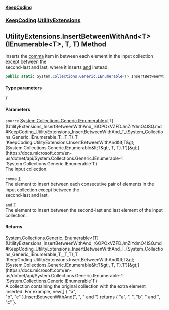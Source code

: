 #### [KeepCoding](index.md 'index')
### [KeepCoding](KeepCoding.md 'KeepCoding').[UtilityExtensions](UtilityExtensions.md 'KeepCoding.UtilityExtensions')
## UtilityExtensions.InsertBetweenWithAnd&lt;T&gt;(IEnumerable&lt;T&gt;, T, T) Method
Inserts the [comma](UtilityExtensions_InsertBetweenWithAnd_r6OPOxVZFDJmZiYdmO4ISQ.md#KeepCoding_UtilityExtensions_InsertBetweenWithAnd_T_(System_Collections_Generic_IEnumerable_T__T_T)_comma 'KeepCoding.UtilityExtensions.InsertBetweenWithAnd&lt;T&gt;(System.Collections.Generic.IEnumerable&lt;T&gt;, T, T).comma') item in between each element in the input collection except between the  
second-last and last, where it inserts [and](UtilityExtensions_InsertBetweenWithAnd_r6OPOxVZFDJmZiYdmO4ISQ.md#KeepCoding_UtilityExtensions_InsertBetweenWithAnd_T_(System_Collections_Generic_IEnumerable_T__T_T)_and 'KeepCoding.UtilityExtensions.InsertBetweenWithAnd&lt;T&gt;(System.Collections.Generic.IEnumerable&lt;T&gt;, T, T).and') instead.
```csharp
public static System.Collections.Generic.IEnumerable<T> InsertBetweenWithAnd<T>(this System.Collections.Generic.IEnumerable<T> source, T comma, T and);
```
#### Type parameters
<a name='KeepCoding_UtilityExtensions_InsertBetweenWithAnd_T_(System_Collections_Generic_IEnumerable_T__T_T)_T'></a>
`T`  
  
#### Parameters
<a name='KeepCoding_UtilityExtensions_InsertBetweenWithAnd_T_(System_Collections_Generic_IEnumerable_T__T_T)_source'></a>
`source` [System.Collections.Generic.IEnumerable&lt;](https://docs.microsoft.com/en-us/dotnet/api/System.Collections.Generic.IEnumerable-1 'System.Collections.Generic.IEnumerable`1')[T](UtilityExtensions_InsertBetweenWithAnd_r6OPOxVZFDJmZiYdmO4ISQ.md#KeepCoding_UtilityExtensions_InsertBetweenWithAnd_T_(System_Collections_Generic_IEnumerable_T__T_T)_T 'KeepCoding.UtilityExtensions.InsertBetweenWithAnd&lt;T&gt;(System.Collections.Generic.IEnumerable&lt;T&gt;, T, T).T')[&gt;](https://docs.microsoft.com/en-us/dotnet/api/System.Collections.Generic.IEnumerable-1 'System.Collections.Generic.IEnumerable`1')  
The input collection.
  
<a name='KeepCoding_UtilityExtensions_InsertBetweenWithAnd_T_(System_Collections_Generic_IEnumerable_T__T_T)_comma'></a>
`comma` [T](UtilityExtensions_InsertBetweenWithAnd_r6OPOxVZFDJmZiYdmO4ISQ.md#KeepCoding_UtilityExtensions_InsertBetweenWithAnd_T_(System_Collections_Generic_IEnumerable_T__T_T)_T 'KeepCoding.UtilityExtensions.InsertBetweenWithAnd&lt;T&gt;(System.Collections.Generic.IEnumerable&lt;T&gt;, T, T).T')  
The element to insert between each consecutive pair of elements in the input collection except between the  
second-last and last.
  
<a name='KeepCoding_UtilityExtensions_InsertBetweenWithAnd_T_(System_Collections_Generic_IEnumerable_T__T_T)_and'></a>
`and` [T](UtilityExtensions_InsertBetweenWithAnd_r6OPOxVZFDJmZiYdmO4ISQ.md#KeepCoding_UtilityExtensions_InsertBetweenWithAnd_T_(System_Collections_Generic_IEnumerable_T__T_T)_T 'KeepCoding.UtilityExtensions.InsertBetweenWithAnd&lt;T&gt;(System.Collections.Generic.IEnumerable&lt;T&gt;, T, T).T')  
The element to insert between the second-last and last element of the input collection.
  
#### Returns
[System.Collections.Generic.IEnumerable&lt;](https://docs.microsoft.com/en-us/dotnet/api/System.Collections.Generic.IEnumerable-1 'System.Collections.Generic.IEnumerable`1')[T](UtilityExtensions_InsertBetweenWithAnd_r6OPOxVZFDJmZiYdmO4ISQ.md#KeepCoding_UtilityExtensions_InsertBetweenWithAnd_T_(System_Collections_Generic_IEnumerable_T__T_T)_T 'KeepCoding.UtilityExtensions.InsertBetweenWithAnd&lt;T&gt;(System.Collections.Generic.IEnumerable&lt;T&gt;, T, T).T')[&gt;](https://docs.microsoft.com/en-us/dotnet/api/System.Collections.Generic.IEnumerable-1 'System.Collections.Generic.IEnumerable`1')  
A collection containing the original collection with the extra element inserted. For example, new[] { "a",  
"b", "c" }.InsertBetweenWithAnd(", ", " and ") returns { "a", ", ", "b", " and ", "c" }.
